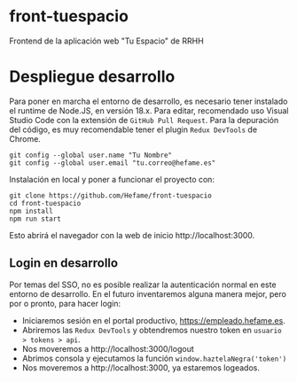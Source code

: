 # front-tuespacio
Frontend de la aplicación web "Tu Espacio" de RRHH


# Despliegue desarrollo 
Para poner en marcha el entorno de desarrollo, es necesario tener instalado el runtime de Node.JS, en versión 18.x.
Para editar, recomendado uso Visual Studio Code con la extensión de `GitHub Pull Request`.
Para la depuración del código, es muy recomendable tener el plugin `Redux DevTools` de Chrome. 

```
git config --global user.name "Tu Nombre" 
git config --global user.email "tu.correo@hefame.es" 
```

Instalación en local y poner a funcionar el proyecto con: 

```
git clone https://github.com/Hefame/front-tuespacio 
cd front-tuespacio 
npm install 
npm run start 
```
 
Esto abrirá el navegador con la web de inicio http://localhost:3000. 


## Login en desarrollo 
Por temas del SSO, no es posible realizar la autenticación normal en este entorno de desarrollo. 
En el futuro inventaremos alguna manera mejor, pero por o pronto, para hacer login: 
- Iniciaremos sesión en el portal productivo, https://empleado.hefame.es.
- Abriremos las `Redux DevTools` y obtendremos nuestro token en `usuario > tokens > api`.
- Nos moveremos a http://localhost:3000/logout 
- Abrimos consola y ejecutamos la función `window.haztelaNegra('token')`
- Nos moveremos a http://localhost:3000, ya estaremos logeados. 

 